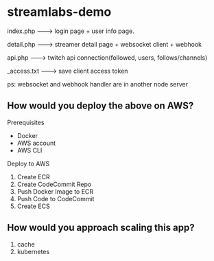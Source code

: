 # streamlabs-demo

index.php ---> login page + user info page.

detail.php ---> streamer detail page + websocket client + webhook

api.php ---> twitch api connection(followed, users, follows/channels)

_access.txt ---> save client access token

ps: websocket and webhook handler are in another node server


## How would you deploy the above on AWS? 

Prerequisites
- Docker
- AWS account
- AWS CLI

Deploy to AWS
1. Create ECR
2. Create CodeCommit Repo
3. Push Docker Image to ECR
4. Push Code to CodeCommit
5. Create ECS

## How would you approach scaling this app?
1. cache
2. kubernetes

